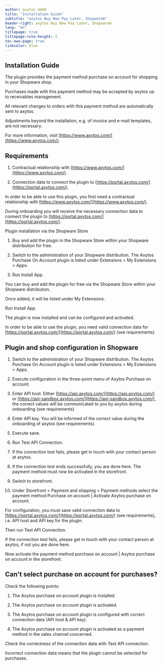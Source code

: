 ```yaml
---
author: axytos GmbH
title: "Installation Guide"
subtitle: "axytos Buy Now Pay Later, Shopware6"
header-right: axytos Buy Now Pay Later, Shopware6
lang: "en"
titlepage: true
titlepage-rule-height: 2
toc-own-page: true
linkcolor: blue
---
```


## Installation Guide

The plugin provides the payment method purchase on account for shopping in your Shopware shop.

Purchases made with this payment method may be accepted by axytos up to receivables management.

All relevant changes to orders with this payment method are automatically sent to axytos.

Adjustments beyond the installation, e.g. of invoice and e-mail templates, are not necessary.

For more information, visit [https://www.axytos.com/](https://www.axytos.com/).


## Requirements

1. Contractual relationship with [https://www.axytos.com/](https://www.axytos.com/).

2. Connection data to connect the plugin to [https://portal.axytos.com/](https://portal.axytos.com/).

In order to be able to use this plugin, you first need a contractual relationship with [https://www.axytos.com/](https://www.axytos.com/).

During onboarding you will receive the necessary connection data to connect the plugin to [https://portal.axytos.com/](https://portal.axytos.com/).

Plugin installation via the Shopware Store

1. Buy and add the plugin in the Shopware Store within your Shopware distribution for free.

2. Switch to the administration of your Shopware distribution. The Axytos Purchase On Account plugin is listed under Extensions > My Extensions > Apps.

3. Run Install App.

You can buy and add the plugin for free via the Shopware Store within your Shopware distribution.

Once added, it will be listed under My Extensions.

Run Install App.

The plugin is now installed and can be configured and activated.

In order to be able to use the plugin, you need valid connection data for [https://portal.axytos.com/](https://portal.axytos.com/) (see requirements).


## Plugin and shop configuration in Shopware

1. Switch to the administration of your Shopware distribution. The Axytos Purchase On Account plugin is listed under Extensions > My Extensions > Apps.

2. Execute configuration in the three-point menu of Axytos Purchase on account.

3. Enter API host. Either [https://api.axytos.com/](https://api.axytos.com/) or [https://api-sandbox.axytos.com/](https://api-sandbox.axytos.com/), the correct values ​​will be communicated to you by axytos during onboarding (see requirements)

4. Enter API key. You will be informed of the correct value during the onboarding of axytos (see requirements).

5. Execute save.

6. Run Test API Connection.

7. If the connection test fails, please get in touch with your contact person at axytos.

8. If the connection test ends successfully, you are done here. The payment method must now be activated in the storefront.

9. Switch to storefront.

10.  Under Storefront > Payment and shipping > Payment methods select the payment method Purchase on account | Activate Axytos purchase on account.

For configuration, you must save valid connection data to [https://portal.axytos.com/](https://portal.axytos.com/) (see requirements), i.e. API host and API key for the plugin.

Then run Test API Connection.

If the connection test fails, please get in touch with your contact person at axytos, if not you are done here.

Now activate the payment method purchase on account | Axytos purchase on account in the storefront.


## Can't select purchase on account for purchases?

Check the following points:

1. The Axytos purchase on account plugin is installed.

2. The Axytos purchase on account plugin is activated.

3. The Axytos purchase on account plugin is configured with correct connection data (API host & API key).

4. The Axytos purchase on account plugin is activated as a payment method in the sales channel concerned.

Check the correctness of the connection data with Test API connection.

Incorrect connection data means that the plugin cannot be selected for purchases.

